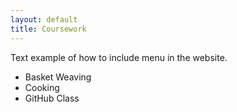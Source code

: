 ```yaml
---
layout: default
title: Coursework
---
```


Text example of how to include menu in the website.

+ Basket Weaving
+ Cooking
+ GitHub Class
